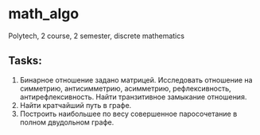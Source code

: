# math_algo
Polytech, 2 course, 2 semester, discrete mathematics

## Tasks:
1. Бинарное отношение задано матрицей. Исследовать отношение на симметрию,
антисимметрию, асимметрию, рефлексивность, антирефлексивность. Найти
транзитивное замыкание отношения.
2. Найти кратчайший путь в графе.
3. Построить наибольшее по весу совершенное паросочетание в
полном двудольном графе.
